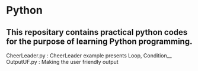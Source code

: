 # Python
## This repositary contains practical python codes for the purpose of learning Python programming. 

CheerLeader.py : CheerLeader example presents Loop, Condition__
OutputUF.py : Making the user friendly output
